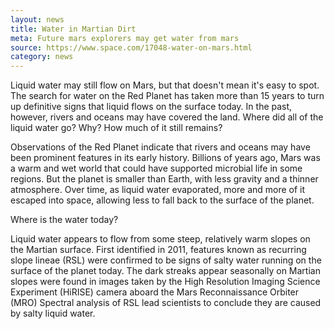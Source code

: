 ```yaml
---
layout: news
title: Water in Martian Dirt
meta: Future mars explorers may get water from mars
source: https://www.space.com/17048-water-on-mars.html
category: news
---
```


Liquid water may still flow on Mars, but that doesn't mean it's easy to spot. The search for water on the Red Planet has taken more than 15 years to turn up definitive signs that liquid flows on the surface today. In the past, however, rivers and oceans may have covered the land. Where did all of the liquid water go? Why? How much of it still remains?

Observations of the Red Planet indicate that rivers and oceans may have been prominent features in its early history. Billions of years ago, Mars was a warm and wet world that could have supported microbial life in some regions. But the planet is smaller than Earth, with less gravity and a thinner atmosphere. Over time, as liquid water evaporated, more and more of it escaped into space, allowing less to fall back to the surface of the planet.

Where is the water today?

Liquid water appears to flow from some steep, relatively warm slopes on the Martian surface. First identified in 2011, features known as recurring slope lineae (RSL) were confirmed to be signs of salty water running on the surface of the planet today. The dark streaks appear seasonally on Martian slopes were found in images taken by the High Resolution Imaging Science Experiment (HiRISE) camera aboard the Mars Reconnaissance Orbiter (MRO) Spectral analysis of RSL lead scientists to conclude they are caused by salty liquid water.
